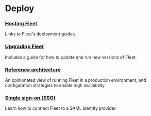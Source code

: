 # Deploy

### [Hosting Fleet](./deploy-fleet.md) 
Links to Fleet's deployment guides.

### [Upgrading Fleet](./Upgrading-Fleet.md) 
Includes a guide for how to update and run new versions of Fleet.

### [Reference architecture](./reference-architectures.md)
An opinionated view of running Fleet in a production environment, and configuration strategies to enable high availability.

### [Single sign-on (SSO)](./reference-architectures.md#monitoring-fleet)
Learn how to connect Fleet to a SAML identity provider.


<meta name="description" value="An overview of the deployment documentation for Fleet.">
